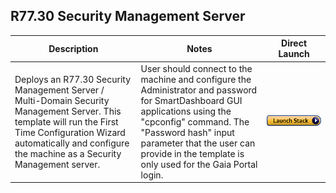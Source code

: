 
## R77.30 Security Management Server
<table>
    <thead>
        <tr>
            <th>Description</th>
            <th>Notes</th>
            <th>Direct Launch</th>
        </tr>
    </thead>
    <tbody>
        <tr>
            <td width="40%">
           Deploys an R77.30 Security Management Server / Multi-Domain Security Management Server.  This template will run the First Time Configuration Wizard automatically and configure the machine as a Security Management server.
            </td>
            <td width="40%">User should connect to the machine and configure the Administrator and password for SmartDashboard GUI applications using the "cpconfig" command.  The "Password hash" input parameter that the user can provide in the template is only used for the Gaia Portal login.</td>
            <td><a href="https://console.aws.amazon.com/cloudformation/home#/stacks/create/review?templateURL=https%3A%2F%2Fs3.amazonaws.com%2FCloudFormationTemplate%2Fr7730-management.json&stackName=Check-Point-R7730-Management-Server"><img src="../../../../aws/images/launch.png"/></a></td>
        </tr>
    </tbody>
</table>
<br/>
<br/>